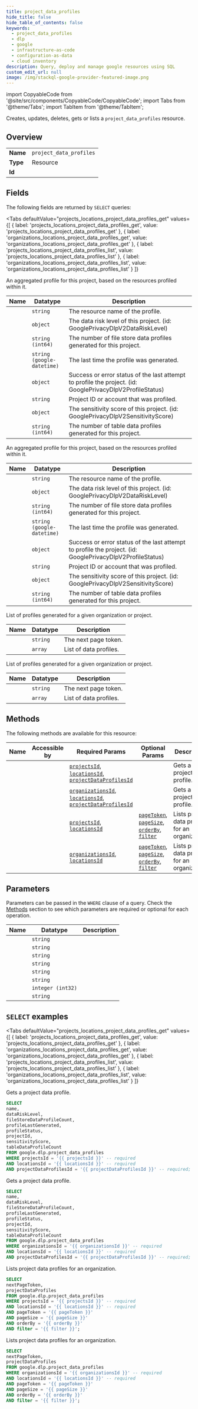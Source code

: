 ```yaml
--- 
title: project_data_profiles
hide_title: false
hide_table_of_contents: false
keywords:
  - project_data_profiles
  - dlp
  - google
  - infrastructure-as-code
  - configuration-as-data
  - cloud inventory
description: Query, deploy and manage google resources using SQL
custom_edit_url: null
image: /img/stackql-google-provider-featured-image.png
---
```


import CopyableCode from '@site/src/components/CopyableCode/CopyableCode';
import Tabs from '@theme/Tabs';
import TabItem from '@theme/TabItem';

Creates, updates, deletes, gets or lists a <code>project_data_profiles</code> resource.

## Overview
<table><tbody>
<tr><td><b>Name</b></td><td><code>project_data_profiles</code></td></tr>
<tr><td><b>Type</b></td><td>Resource</td></tr>
<tr><td><b>Id</b></td><td><CopyableCode code="google.dlp.project_data_profiles" /></td></tr>
</tbody></table>

## Fields

The following fields are returned by `SELECT` queries:

<Tabs
    defaultValue="projects_locations_project_data_profiles_get"
    values={[
        { label: 'projects_locations_project_data_profiles_get', value: 'projects_locations_project_data_profiles_get' },
        { label: 'organizations_locations_project_data_profiles_get', value: 'organizations_locations_project_data_profiles_get' },
        { label: 'projects_locations_project_data_profiles_list', value: 'projects_locations_project_data_profiles_list' },
        { label: 'organizations_locations_project_data_profiles_list', value: 'organizations_locations_project_data_profiles_list' }
    ]}
>
<TabItem value="projects_locations_project_data_profiles_get">

An aggregated profile for this project, based on the resources profiled within it.

<table>
<thead>
    <tr>
    <th>Name</th>
    <th>Datatype</th>
    <th>Description</th>
    </tr>
</thead>
<tbody>
<tr>
    <td><CopyableCode code="name" /></td>
    <td><code>string</code></td>
    <td>The resource name of the profile.</td>
</tr>
<tr>
    <td><CopyableCode code="dataRiskLevel" /></td>
    <td><code>object</code></td>
    <td>The data risk level of this project. (id: GooglePrivacyDlpV2DataRiskLevel)</td>
</tr>
<tr>
    <td><CopyableCode code="fileStoreDataProfileCount" /></td>
    <td><code>string (int64)</code></td>
    <td>The number of file store data profiles generated for this project.</td>
</tr>
<tr>
    <td><CopyableCode code="profileLastGenerated" /></td>
    <td><code>string (google-datetime)</code></td>
    <td>The last time the profile was generated.</td>
</tr>
<tr>
    <td><CopyableCode code="profileStatus" /></td>
    <td><code>object</code></td>
    <td>Success or error status of the last attempt to profile the project. (id: GooglePrivacyDlpV2ProfileStatus)</td>
</tr>
<tr>
    <td><CopyableCode code="projectId" /></td>
    <td><code>string</code></td>
    <td>Project ID or account that was profiled.</td>
</tr>
<tr>
    <td><CopyableCode code="sensitivityScore" /></td>
    <td><code>object</code></td>
    <td>The sensitivity score of this project. (id: GooglePrivacyDlpV2SensitivityScore)</td>
</tr>
<tr>
    <td><CopyableCode code="tableDataProfileCount" /></td>
    <td><code>string (int64)</code></td>
    <td>The number of table data profiles generated for this project.</td>
</tr>
</tbody>
</table>
</TabItem>
<TabItem value="organizations_locations_project_data_profiles_get">

An aggregated profile for this project, based on the resources profiled within it.

<table>
<thead>
    <tr>
    <th>Name</th>
    <th>Datatype</th>
    <th>Description</th>
    </tr>
</thead>
<tbody>
<tr>
    <td><CopyableCode code="name" /></td>
    <td><code>string</code></td>
    <td>The resource name of the profile.</td>
</tr>
<tr>
    <td><CopyableCode code="dataRiskLevel" /></td>
    <td><code>object</code></td>
    <td>The data risk level of this project. (id: GooglePrivacyDlpV2DataRiskLevel)</td>
</tr>
<tr>
    <td><CopyableCode code="fileStoreDataProfileCount" /></td>
    <td><code>string (int64)</code></td>
    <td>The number of file store data profiles generated for this project.</td>
</tr>
<tr>
    <td><CopyableCode code="profileLastGenerated" /></td>
    <td><code>string (google-datetime)</code></td>
    <td>The last time the profile was generated.</td>
</tr>
<tr>
    <td><CopyableCode code="profileStatus" /></td>
    <td><code>object</code></td>
    <td>Success or error status of the last attempt to profile the project. (id: GooglePrivacyDlpV2ProfileStatus)</td>
</tr>
<tr>
    <td><CopyableCode code="projectId" /></td>
    <td><code>string</code></td>
    <td>Project ID or account that was profiled.</td>
</tr>
<tr>
    <td><CopyableCode code="sensitivityScore" /></td>
    <td><code>object</code></td>
    <td>The sensitivity score of this project. (id: GooglePrivacyDlpV2SensitivityScore)</td>
</tr>
<tr>
    <td><CopyableCode code="tableDataProfileCount" /></td>
    <td><code>string (int64)</code></td>
    <td>The number of table data profiles generated for this project.</td>
</tr>
</tbody>
</table>
</TabItem>
<TabItem value="projects_locations_project_data_profiles_list">

List of profiles generated for a given organization or project.

<table>
<thead>
    <tr>
    <th>Name</th>
    <th>Datatype</th>
    <th>Description</th>
    </tr>
</thead>
<tbody>
<tr>
    <td><CopyableCode code="nextPageToken" /></td>
    <td><code>string</code></td>
    <td>The next page token.</td>
</tr>
<tr>
    <td><CopyableCode code="projectDataProfiles" /></td>
    <td><code>array</code></td>
    <td>List of data profiles.</td>
</tr>
</tbody>
</table>
</TabItem>
<TabItem value="organizations_locations_project_data_profiles_list">

List of profiles generated for a given organization or project.

<table>
<thead>
    <tr>
    <th>Name</th>
    <th>Datatype</th>
    <th>Description</th>
    </tr>
</thead>
<tbody>
<tr>
    <td><CopyableCode code="nextPageToken" /></td>
    <td><code>string</code></td>
    <td>The next page token.</td>
</tr>
<tr>
    <td><CopyableCode code="projectDataProfiles" /></td>
    <td><code>array</code></td>
    <td>List of data profiles.</td>
</tr>
</tbody>
</table>
</TabItem>
</Tabs>

## Methods

The following methods are available for this resource:

<table>
<thead>
    <tr>
    <th>Name</th>
    <th>Accessible by</th>
    <th>Required Params</th>
    <th>Optional Params</th>
    <th>Description</th>
    </tr>
</thead>
<tbody>
<tr>
    <td><a href="#projects_locations_project_data_profiles_get"><CopyableCode code="projects_locations_project_data_profiles_get" /></a></td>
    <td><CopyableCode code="select" /></td>
    <td><a href="#parameter-projectsId"><code>projectsId</code></a>, <a href="#parameter-locationsId"><code>locationsId</code></a>, <a href="#parameter-projectDataProfilesId"><code>projectDataProfilesId</code></a></td>
    <td></td>
    <td>Gets a project data profile.</td>
</tr>
<tr>
    <td><a href="#organizations_locations_project_data_profiles_get"><CopyableCode code="organizations_locations_project_data_profiles_get" /></a></td>
    <td><CopyableCode code="select" /></td>
    <td><a href="#parameter-organizationsId"><code>organizationsId</code></a>, <a href="#parameter-locationsId"><code>locationsId</code></a>, <a href="#parameter-projectDataProfilesId"><code>projectDataProfilesId</code></a></td>
    <td></td>
    <td>Gets a project data profile.</td>
</tr>
<tr>
    <td><a href="#projects_locations_project_data_profiles_list"><CopyableCode code="projects_locations_project_data_profiles_list" /></a></td>
    <td><CopyableCode code="select" /></td>
    <td><a href="#parameter-projectsId"><code>projectsId</code></a>, <a href="#parameter-locationsId"><code>locationsId</code></a></td>
    <td><a href="#parameter-pageToken"><code>pageToken</code></a>, <a href="#parameter-pageSize"><code>pageSize</code></a>, <a href="#parameter-orderBy"><code>orderBy</code></a>, <a href="#parameter-filter"><code>filter</code></a></td>
    <td>Lists project data profiles for an organization.</td>
</tr>
<tr>
    <td><a href="#organizations_locations_project_data_profiles_list"><CopyableCode code="organizations_locations_project_data_profiles_list" /></a></td>
    <td><CopyableCode code="select" /></td>
    <td><a href="#parameter-organizationsId"><code>organizationsId</code></a>, <a href="#parameter-locationsId"><code>locationsId</code></a></td>
    <td><a href="#parameter-pageToken"><code>pageToken</code></a>, <a href="#parameter-pageSize"><code>pageSize</code></a>, <a href="#parameter-orderBy"><code>orderBy</code></a>, <a href="#parameter-filter"><code>filter</code></a></td>
    <td>Lists project data profiles for an organization.</td>
</tr>
</tbody>
</table>

## Parameters

Parameters can be passed in the `WHERE` clause of a query. Check the [Methods](#methods) section to see which parameters are required or optional for each operation.

<table>
<thead>
    <tr>
    <th>Name</th>
    <th>Datatype</th>
    <th>Description</th>
    </tr>
</thead>
<tbody>
<tr id="parameter-locationsId">
    <td><CopyableCode code="locationsId" /></td>
    <td><code>string</code></td>
    <td></td>
</tr>
<tr id="parameter-organizationsId">
    <td><CopyableCode code="organizationsId" /></td>
    <td><code>string</code></td>
    <td></td>
</tr>
<tr id="parameter-projectDataProfilesId">
    <td><CopyableCode code="projectDataProfilesId" /></td>
    <td><code>string</code></td>
    <td></td>
</tr>
<tr id="parameter-projectsId">
    <td><CopyableCode code="projectsId" /></td>
    <td><code>string</code></td>
    <td></td>
</tr>
<tr id="parameter-filter">
    <td><CopyableCode code="filter" /></td>
    <td><code>string</code></td>
    <td></td>
</tr>
<tr id="parameter-orderBy">
    <td><CopyableCode code="orderBy" /></td>
    <td><code>string</code></td>
    <td></td>
</tr>
<tr id="parameter-pageSize">
    <td><CopyableCode code="pageSize" /></td>
    <td><code>integer (int32)</code></td>
    <td></td>
</tr>
<tr id="parameter-pageToken">
    <td><CopyableCode code="pageToken" /></td>
    <td><code>string</code></td>
    <td></td>
</tr>
</tbody>
</table>

## `SELECT` examples

<Tabs
    defaultValue="projects_locations_project_data_profiles_get"
    values={[
        { label: 'projects_locations_project_data_profiles_get', value: 'projects_locations_project_data_profiles_get' },
        { label: 'organizations_locations_project_data_profiles_get', value: 'organizations_locations_project_data_profiles_get' },
        { label: 'projects_locations_project_data_profiles_list', value: 'projects_locations_project_data_profiles_list' },
        { label: 'organizations_locations_project_data_profiles_list', value: 'organizations_locations_project_data_profiles_list' }
    ]}
>
<TabItem value="projects_locations_project_data_profiles_get">

Gets a project data profile.

```sql
SELECT
name,
dataRiskLevel,
fileStoreDataProfileCount,
profileLastGenerated,
profileStatus,
projectId,
sensitivityScore,
tableDataProfileCount
FROM google.dlp.project_data_profiles
WHERE projectsId = '{{ projectsId }}' -- required
AND locationsId = '{{ locationsId }}' -- required
AND projectDataProfilesId = '{{ projectDataProfilesId }}' -- required;
```
</TabItem>
<TabItem value="organizations_locations_project_data_profiles_get">

Gets a project data profile.

```sql
SELECT
name,
dataRiskLevel,
fileStoreDataProfileCount,
profileLastGenerated,
profileStatus,
projectId,
sensitivityScore,
tableDataProfileCount
FROM google.dlp.project_data_profiles
WHERE organizationsId = '{{ organizationsId }}' -- required
AND locationsId = '{{ locationsId }}' -- required
AND projectDataProfilesId = '{{ projectDataProfilesId }}' -- required;
```
</TabItem>
<TabItem value="projects_locations_project_data_profiles_list">

Lists project data profiles for an organization.

```sql
SELECT
nextPageToken,
projectDataProfiles
FROM google.dlp.project_data_profiles
WHERE projectsId = '{{ projectsId }}' -- required
AND locationsId = '{{ locationsId }}' -- required
AND pageToken = '{{ pageToken }}'
AND pageSize = '{{ pageSize }}'
AND orderBy = '{{ orderBy }}'
AND filter = '{{ filter }}';
```
</TabItem>
<TabItem value="organizations_locations_project_data_profiles_list">

Lists project data profiles for an organization.

```sql
SELECT
nextPageToken,
projectDataProfiles
FROM google.dlp.project_data_profiles
WHERE organizationsId = '{{ organizationsId }}' -- required
AND locationsId = '{{ locationsId }}' -- required
AND pageToken = '{{ pageToken }}'
AND pageSize = '{{ pageSize }}'
AND orderBy = '{{ orderBy }}'
AND filter = '{{ filter }}';
```
</TabItem>
</Tabs>
